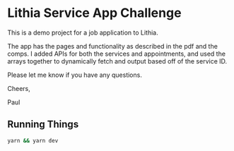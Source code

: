 # Lithia Service App Challenge

This is a demo project for a job application to Lithia.

The app has the pages and functionality as described in the pdf and the comps. I added APIs for both the services and appointments, and used the arrays together to dynamically fetch and output based off of the service ID. 

Please let me know if you have any questions.

Cheers,

Paul

## Running Things

```sh
yarn && yarn dev
```

